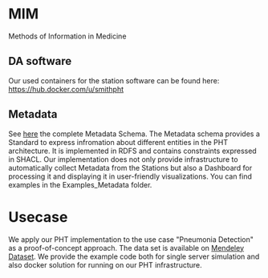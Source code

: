 # MIM
Methods of Information in Medicine


## DA software
Our used containers for the station software can be found here: https://hub.docker.com/u/smithpht



## Metadata
See [here](https://github.com/LaurenzNeumann/PHTMetadata) the complete Metadata Schema.
The Metadata schema provides a Standard to express infromation about different entities in the PHT architecture.
It is implemented in RDFS and contains constraints expressed in SHACL. Our implementation does not only provide infrastructure to automatically collect Metadata from the Stations but also a Dashboard for processing it and displaying it in user-friendly visualizations.
You can find examples in the Examples_Metadata folder.

# Usecase

We apply our PHT implementation to the use case "Pneumonia Detection" as a proof-of-concept approach. 
The data set is available on [Mendeley Dataset](https://data.mendeley.com/datasets/rscbjbr9sj/2). 
We provide the example code both for single server simulation and also docker solution for running on our PHT infrastructure.

